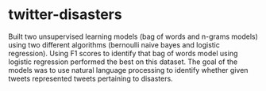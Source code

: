 # twitter-disasters
Built two unsupervised learning models (bag of words and n-grams models) using two different algorithms (bernoulli naive bayes and logistic regression). Using F1 scores to identify that bag of words model using logistic regression performed the best on this dataset. The goal of the models was to use natural language processing to identify whether given tweets represented tweets pertaining to disasters.
